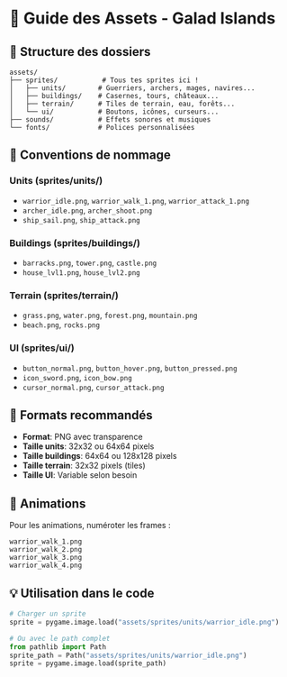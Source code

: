 # 🎨 Guide des Assets - Galad Islands

## 📁 Structure des dossiers

```
assets/
├── sprites/           # Tous tes sprites ici !
│   ├── units/        # Guerriers, archers, mages, navires...
│   ├── buildings/    # Casernes, tours, châteaux...
│   ├── terrain/      # Tiles de terrain, eau, forêts...
│   └── ui/           # Boutons, icônes, curseurs...
├── sounds/           # Effets sonores et musiques
└── fonts/            # Polices personnalisées
```

## 🎯 Conventions de nommage

### Units (sprites/units/)
- `warrior_idle.png`, `warrior_walk_1.png`, `warrior_attack_1.png`
- `archer_idle.png`, `archer_shoot.png`
- `ship_sail.png`, `ship_attack.png`

### Buildings (sprites/buildings/)
- `barracks.png`, `tower.png`, `castle.png`
- `house_lvl1.png`, `house_lvl2.png`

### Terrain (sprites/terrain/)
- `grass.png`, `water.png`, `forest.png`, `mountain.png`
- `beach.png`, `rocks.png`

### UI (sprites/ui/)
- `button_normal.png`, `button_hover.png`, `button_pressed.png`
- `icon_sword.png`, `icon_bow.png`
- `cursor_normal.png`, `cursor_attack.png`

## 📏 Formats recommandés

- **Format**: PNG avec transparence
- **Taille units**: 32x32 ou 64x64 pixels
- **Taille buildings**: 64x64 ou 128x128 pixels
- **Taille terrain**: 32x32 pixels (tiles)
- **Taille UI**: Variable selon besoin

## 🔄 Animations

Pour les animations, numéroter les frames :
```
warrior_walk_1.png
warrior_walk_2.png
warrior_walk_3.png
warrior_walk_4.png
```

## 💡 Utilisation dans le code

```python
# Charger un sprite
sprite = pygame.image.load("assets/sprites/units/warrior_idle.png")

# Ou avec le path complet
from pathlib import Path
sprite_path = Path("assets/sprites/units/warrior_idle.png")
sprite = pygame.image.load(sprite_path)
```